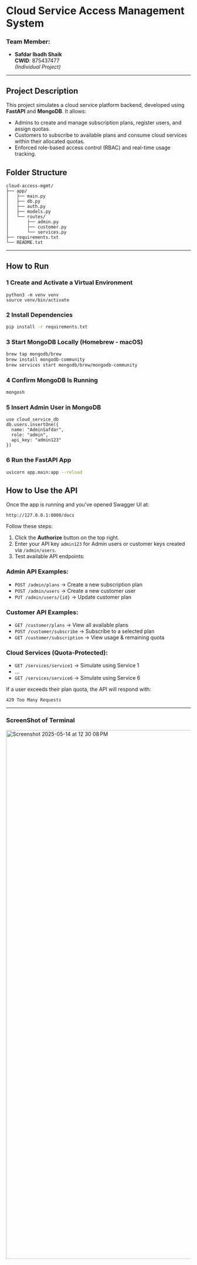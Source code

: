 #  Cloud Service Access Management System

### Team Member:
- **Safdar Ibadh Shaik**  
  **CWID**: 875437477  
  _(Individual Project)_

---
## Project Description

This project simulates a cloud service platform backend, developed using **FastAPI** and **MongoDB**.
It allows:
- Admins to create and manage subscription plans, register users, and assign quotas.
- Customers to subscribe to available plans and consume cloud services within their allocated quotas.
- Enforced role-based access control (RBAC) and real-time usage tracking.

##  Folder Structure

```
cloud-access-mgmt/
├── app/
│   ├── main.py
│   ├── db.py
│   ├── auth.py
│   ├── models.py
│   └── routes/
│       ├── admin.py
│       ├── customer.py
│       └── services.py
├── requirements.txt
└── README.txt
```

---

##  How to Run

### 1 Create and Activate a Virtual Environment
```
python3 -m venv venv
source venv/bin/activate
```

### 2 Install Dependencies
```bash
pip install -r requirements.txt
```

### 3 Start MongoDB Locally (Homebrew - macOS)
```bash
brew tap mongodb/brew
brew install mongodb-community
brew services start mongodb/brew/mongodb-community
```

### 4 Confirm MongoDB Is Running
```bash
mongosh
```

### 5 Insert Admin User in MongoDB
```
use cloud_service_db
db.users.insertOne({
  name: "AdminSafdar",
  role: "admin",
  api_key: "admin123"
})
```

### 6 Run the FastAPI App
```bash
uvicorn app.main:app --reload
```

##  How to Use the API

Once the app is running and you’ve opened Swagger UI at:
```
http://127.0.0.1:8000/docs
```

Follow these steps:

1. Click the **Authorize** button on the top right.
2. Enter your API key `admin123` for Admin users or customer keys created via `/admin/users`.
3. Test available API endpoints:

###  Admin API Examples:
- `POST /admin/plans` → Create a new subscription plan
- `POST /admin/users` → Create a new customer user
- `PUT /admin/users/{id}` → Update customer plan

###  Customer API Examples:
- `GET /customer/plans` → View all available plans
- `POST /customer/subscribe` → Subscribe to a selected plan
- `GET /customer/subscription` → View usage & remaining quota

###  Cloud Services (Quota-Protected):
- `GET /services/service1` → Simulate using Service 1
- ...
- `GET /services/service6` → Simulate using Service 6

 If a user exceeds their plan quota, the API will respond with:
```
429 Too Many Requests
```
---
###   ScreenShot of Terminal
<img width="1440" alt="Screenshot 2025-05-14 at 12 30 08 PM" src="https://github.com/user-attachments/assets/a08e2248-2883-4cf3-804a-b044b4144688" />

